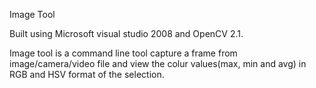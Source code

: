 Image Tool

Built using Microsoft visual studio 2008 and OpenCV 2.1.

Image tool is a command line tool capture a frame from image/camera/video file and view the colur values(max, min and avg) in RGB and HSV format of the selection.
